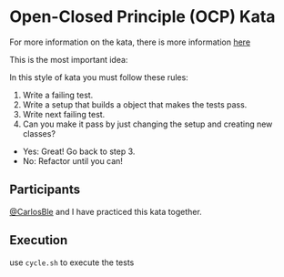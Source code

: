 # Open-Closed Principle (OCP) Kata

For more information on the kata, there is more information [here](http://www.meetup.com/Barcelona-Software-Craftsmanship/events/225894375/)

This is the most important idea:

In this style of kata you must follow these rules:

1. Write a failing test.
2. Write a setup that builds a object that makes the tests pass.
3. Write next failing test.
4. Can you make it pass by just changing the setup and creating new classes?
  - Yes: Great! Go back to step 3.
  - No: Refactor until you can! 

## Participants

[@CarlosBle](https://github.com/carlosble) and I have practiced this kata together.

## Execution

use ``cycle.sh`` to execute the tests
